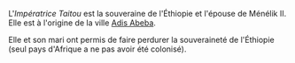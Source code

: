 <!-- TITLE: Imperatrice Taitou -->
<!-- SUBTITLE: Présentation de l'impératrice Taitou -->

L'*Impératrice Taitou* est la souveraine de l'Éthiopie et l'épouse de Ménélik II.
Elle est à l'origine de la ville [Adis Abeba]().

Elle et son mari ont permis de faire perdurer la souveraineté de l'Éthiopie (seul pays d'Afrique a ne pas avoir été colonisé).